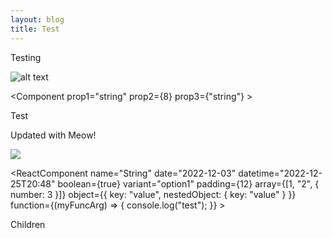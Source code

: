 ```yaml
---
layout: blog
title: Test
---
```


T﻿esting

![alt text](img_20220326_175845.jpg "Title")


<Component prop1="string" prop2={8} prop3={"string"} >

Test

</Component>

Updated with Meow!

![](Screenshot%202022-12-19%20at%2012.42.44.png "")

<ReactComponent name="String" date="2022-12-03" datetime="2022-12-25T20:48" boolean={true} variant="option1" padding={12} array={[1, "2", { number: 3 }]} object={{ key: "value", nestedObject: { key: "value" } }} function={(myFuncArg) => { console.log("test"); }} >

Children

</ReactComponent>

